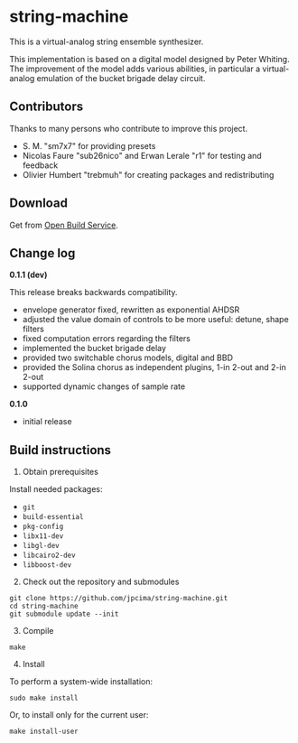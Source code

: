 # string-machine

This is a virtual-analog string ensemble synthesizer.

This implementation is based on a digital model designed by Peter Whiting.
The improvement of the model adds various abilities, in particular a virtual-analog emulation of the bucket brigade delay circuit.

## Contributors

Thanks to many persons who contribute to improve this project.

- S. M. "sm7x7" for providing presets
- Nicolas Faure "sub26nico" and Erwan Lerale "r1" for testing and feedback
- Olivier Humbert "trebmuh" for creating packages and redistributing

## Download

Get from [Open Build Service](https://software.opensuse.org/download.html?project=home%3Ajpcima&package=string-machine).

## Change log

**0.1.1 (dev)**

This release breaks backwards compatibility.

- envelope generator fixed, rewritten as exponential AHDSR
- adjusted the value domain of controls to be more useful: detune, shape filters
- fixed computation errors regarding the filters
- implemented the bucket brigade delay
- provided two switchable chorus models, digital and BBD
- provided the Solina chorus as independent plugins, 1-in 2-out and 2-in 2-out
- supported dynamic changes of sample rate

**0.1.0**

- initial release

## Build instructions

1. Obtain prerequisites

Install needed packages:

- `git`
- `build-essential`
- `pkg-config`
- `libx11-dev`
- `libgl-dev`
- `libcairo2-dev`
- `libboost-dev`

2. Check out the repository and submodules

```
git clone https://github.com/jpcima/string-machine.git
cd string-machine
git submodule update --init
```

3. Compile

```
make
```

4. Install

To perform a system-wide installation:
```
sudo make install
```

Or, to install only for the current user:
```
make install-user
```
